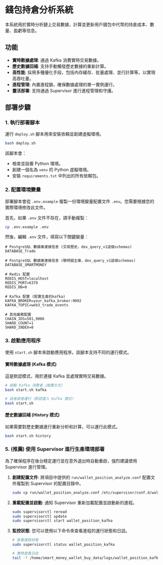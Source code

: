 # 錢包持倉分析系統

本系統用於實時分析鏈上交易數據，計算並更新用戶錢包中代幣的持倉成本、數量、盈虧等信息。

## 功能

-   **實時數據處理**: 通過 Kafka 消費實時交易數據。
-   **歷史數據回補**: 支持手動觸發歷史數據的重新計算。
-   **高性能**: 採用多種優化手段，包括內存緩存、批量處理、並行計算等，以實現高吞吐量。
-   **進程管理**: 內置進程鎖，確保數據處理的單一實例運行。
-   **靈活部署**: 支持通過 Supervisor 進行進程管理和守護。

## 部署步驟

### 1. 執行部署腳本

運行 `deploy.sh` 腳本用來安裝依賴並創建虛擬環境。

```bash
bash deploy.sh
```

該腳本會：
- 檢查並設置 Python 環境。
- 創建一個名為 `venv` 的 Python 虛擬環境。
- 安裝 `requirements.txt` 中列出的所有依賴包。

### 2. 配置環境變量

部署腳本會從 `.env.example` 複製一份環境變量配置文件 `.env`。您需要根據您的實際環境修改此文件。

首先，如果 `.env` 文件不存在，請手動複製：

```bash
cp .env.example .env
```

然後，編輯 `.env` 文件，填寫以下關鍵變量：

```dotenv
# PostgreSQL 數據庫連接信息 (交易歷史，dex_query_v1這個schemas)
DATABASE_Trade

# PostgreSQL 數據庫連接信息 (聰明錢主庫，dex_query_v1這個schemas)
DATABASE_SMARTMONEY

# Redis 配置
REDIS_HOST=localhost
REDIS_PORT=6379
REDIS_DB=0

# Kafka 配置 (配置生產的kafka)
KAFKA_BROKER=your_kafka_broker:9092
KAFKA_TOPIC=web3_trade_events

# 其他業務配置
CHAIN_IDS=501,9006
SHARD_COUNT=1
SHARD_INDEX=0
```

### 3. 啟動應用程序

使用 `start.sh` 腳本來啟動應用程序。該腳本支持不同的運行模式。

#### 實時數據處理 (Kafka 模式)

這是默認模式，用於連接 Kafka 並處理實時交易數據。

```bash
# 啟動 Kafka 消費者（推薦方式）
bash start.sh kafka

# 或者直接運行（默認進入 Kafka 模式）
bash start.sh
```

#### 歷史數據回補 (History 模式)

如果需要對歷史數據進行重新分析和計算，可以運行此模式。

```bash
bash start.sh history
```

### 5. (推薦) 使用 Supervisor 進行生產環境部署

為了確保程序在後台穩定運行並在意外退出時自動重啟，強烈建議使用 Supervisor 進行管理。


1.  **創建配置文件**:
    將項目中提供的 `run/wallet_position_analyze.conf` 配置文件複製到 Supervisor 的配置目錄中。

    ```bash
    sudo cp run/wallet_position_analyze.conf /etc/supervisor/conf.d/wallet_position_analyze.conf
    ```

2.  **重載配置並啟動**:
    通知 Supervisor 重新加載配置並啟動新的進程。

    ```bash
    sudo supervisorctl reread
    sudo supervisorctl update
    sudo supervisorctl start wallet_position_kafka
    ```

3.  **監控狀態**:
    您可以使用以下命令來查看進程的運行狀態和日誌。

    ```bash
    # 查看進程狀態
    sudo supervisorctl status wallet_position_kafka

    # 實時查看日誌
    tail -f /home/smart_money_wallet_buy_data/logs/wallet_position_kafka.log
    ```